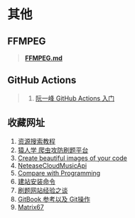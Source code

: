 # 其他

## FFMPEG

> [**FFMPEG.md**](../_refer/FFMPEG.md)

## GitHub Actions

> 1. [阮一峰 GitHub Actions 入门](http://www.ruanyifeng.com/blog/2019/09/getting-started-with-github-actions.html)

## 收藏网址

1. [资源搜索教程](https://www.yuque.com/eureka007/ziyuan/zgh5wk)
2. [猿人学 爬虫攻防刷题平台](https://match.yuanrenxue.com/list)
3. [Create beautiful images of your code](https://ray.so/)
4. [NeteaseCloudMusicApi](https://neteasecloudmusicapi.vercel.app/#/?id=neteasecloudmusicapi)
5. [Compare with Programming](https://hyperpolyglot.org/)
6. [建站安装命令](https://oneinstack.com/auto/)
7. [刷题网站经验之谈](https://justyy.com/archives/31192)
8. [GitBook 参考以及 Git操作](https://oreomeow.github.io/Gitbook/)
9. [Matrix67](http://www.matrix67.com/blog/)
